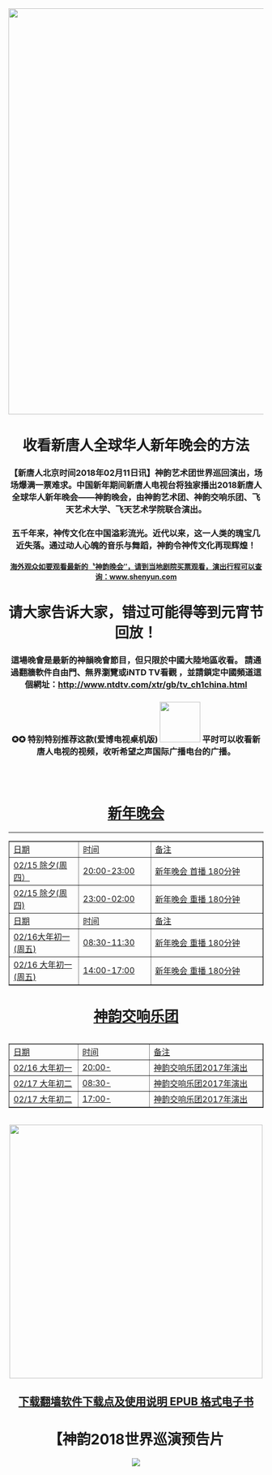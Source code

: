 
 
 
<img src="https://github.com/j168/j688/blob/master/img/19-2.jpg" width="800">
  
 <div align="center"><h1>收看新唐人全球华人新年晚会的方法</h1>
	
	
<h3>【新唐人北京时间2018年02月11日讯】神韵艺术团世界巡回演出，场场爆满一票难求。中国新年期间新唐人电视台将独家播出2018新唐人全球华人新年晚会——神韵晚会，由神韵艺术团、神韵交响乐团、飞天艺术大学、飞天艺术学院联合演出。
</h3><p></p>

<h3>五千年来，神传文化在中国溢彩流光。近代以来，这一人类的瑰宝几近失落。通过动人心魄的音乐与舞蹈，神韵令神传文化再现辉煌！</h3>

<h4><a href="http://zh-tw.shenyun.com/">海外观众如要观看最新的〝神韵晚会″，请到当地剧院买票观看，演出行程可以查询：www.shenyun.com</a></h4>

<div align="center"><h1>请大家告诉大家，错过可能得等到元宵节回放！</h1></div>

<h3>這場晚會是最新的神韻晚會節目，但只限於中國大陸地區收看。 請通過翻牆軟件自由門、無界瀏覽或iNTD TV看觀
，並請鎖定中國頻道這個網址：<a href="http://www.ntdtv.com/xtr/gb/tv_ch1china.html">http://www.ntdtv.com/xtr/gb/tv_ch1china.html</a><h3>

<h3>✪✪ 特别特别推荐这款(爱博电视桌机版)
 <a href="https://github.com/j168/j688/blob/master/fq/Green_iPPOTV.exe?raw=true"><img src="https://github.com/j168/j688/blob/master/menu/ip.jpg" width="80"></a> 平时可以收看新唐人电视的视频，收听希望之声国际广播电台的广播。</h3>
  <br><br/>


 <div align="center"><h2> <a href="http://www.ntdtv.com/xtr/gb/tv_ch1china.html"大陆频道播放时间如下:</a></h2> </div>
 
 <div align="center"><h1>新年晚会</h1></div><p></p>
  
<table border="1" cellspacing="10" cellpadding="3">
	<tr>
		<td width=220;>日期</td>
		<td width=220;>时间</td>
		<td width=440;>备注</td>
	</tr>
	<tr>
		<td>02/15 除夕(周四）</td>
	        <td> 20:00-23:00 </td>
		<td>新年晚会 首播 180分钟</td>
	</tr>
	<tr>
		<td> 02/15 除夕(周四) </td>
		<td>  23:00-02:00 </td>
		<td>新年晚会 重播 180分钟</td>
	</tr>
	<p></p><tr>
		<td width=220;>日期</td>
		<td width=220;>时间</td>
		<td width=440;>备注</td>
	</tr>
	<tr>
		<td> 02/16大年初一(周五)</td>
		<td>  08:30-11:30 </td>
		<td>新年晚会 重播 180分钟</td>
	</tr>
	<tr>
		<td> 02/16 大年初一(周五) </td>
		<td>  14:00-17:00 </td>
		<td>新年晚会 重播 180分钟</td>
	</tr>
	<hr></table><p></P>
	
<div align="center"><h1>神韵交响乐团</h1></div><p></p>
<table width = 90%>
	<table border="1" cellspacing="10" cellpadding="3">
	<tr>
	<td width=220;>日期</td>
	<td width=220;>时间</td>
	<td width=440;>备注</td>
</tr>
<tr>
	<td> 02/16 大年初一</td>
	<td>20:00-</td>
	<td>神韵交响乐团2017年演出</td>
</tr>
<tr>
	<td>02/17 大年初二</td>
	<td>08:30-</td>
	<td>神韵交响乐团2017年演出</td>
</tr>
<tr>
	<td>02/17 大年初二</td>
	<td>17:00-</td>
	<td>神韵交响乐团2017年演出</td>
	</tr>
	
</table> <p></P>



<br/>
<div align="center"><a href="https://github.com/j168/j688/blob/master/sof.md"><img src="https://github.com/j168/j688/blob/master/menu/fang.jpg" width="500" hight="25"></div>


[<div align="center"><h2>下载翻墙软件下载点及使用说明 EPUB 格式电子书</h2></div>](https://github.com/j168/j688/blob/master/ebook/epub/fangqian%20(2).epub?raw=true)

<h1>【神韵2018世界巡演预告片</h1>
<img src="https://github.com/j168/j688/blob/master/menu/show1.jpg">

